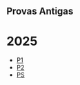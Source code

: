 ## Provas Antigas

# 2025
 - [P1](https://oangelo.github.io/Geometria-Analitica-Sobrevivencia-Geometrica/provas/P1-2025-1.html)
 - [P2](https://oangelo.github.io/Geometria-Analitica-Sobrevivencia-Geometrica/provas/P2-2025-1.html)
 - [PS](https://oangelo.github.io/Geometria-Analitica-Sobrevivencia-Geometrica/provas/ps-2025-1.html)
